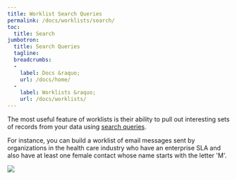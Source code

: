 ```yaml
---
title: Worklist Search Queries
permalink: /docs/worklists/search/
toc:
  title: Search
jumbotron:
  title: Search Queries
  tagline: 
  breadcrumbs:
  -
    label: Docs &raquo;
    url: /docs/home/
  -
    label: Worklists &raquo;
    url: /docs/worklists/
---
```


The most useful feature of worklists is their ability to pull out interesting sets of records from your data using [search queries](/docs/search/).

For instance, you can build a worklist of email messages sent by organizations in the health care industry who have an enterprise SLA and also have at least one female contact whose name starts with the letter 'M'.

<div class="cerb-screenshot">
<img src="/assets/images/docs/using-cerb/workspaces/deep_search.png" class="screenshot">
</div>